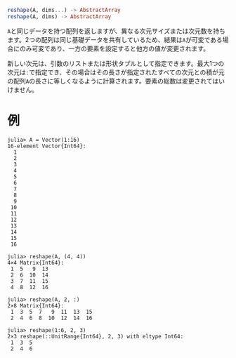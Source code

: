 ```julia
reshape(A, dims...) -> AbstractArray
reshape(A, dims) -> AbstractArray
```

`A`と同じデータを持つ配列を返しますが、異なる次元サイズまたは次元数を持ちます。2つの配列は同じ基礎データを共有しているため、結果は`A`が可変である場合にのみ可変であり、一方の要素を設定すると他方の値が変更されます。

新しい次元は、引数のリストまたは形状タプルとして指定できます。最大1つの次元は`:`で指定でき、その場合はその長さが指定されたすべての次元との積が元の配列`A`の長さに等しくなるように計算されます。要素の総数は変更されてはいけません。

# 例

```jldoctest
julia> A = Vector(1:16)
16-element Vector{Int64}:
  1
  2
  3
  4
  5
  6
  7
  8
  9
 10
 11
 12
 13
 14
 15
 16

julia> reshape(A, (4, 4))
4×4 Matrix{Int64}:
 1  5   9  13
 2  6  10  14
 3  7  11  15
 4  8  12  16

julia> reshape(A, 2, :)
2×8 Matrix{Int64}:
 1  3  5  7   9  11  13  15
 2  4  6  8  10  12  14  16

julia> reshape(1:6, 2, 3)
2×3 reshape(::UnitRange{Int64}, 2, 3) with eltype Int64:
 1  3  5
 2  4  6
```
